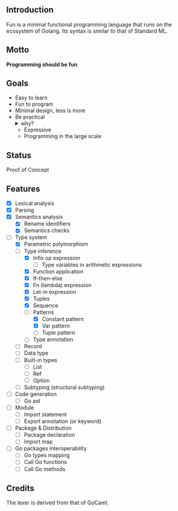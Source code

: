 ## Introduction

Fun is a minimal functional programming language that runs on the ecosystem of Golang. Its syntax is similar to that of Standard ML.

## Motto

**Programming should be fun**

## Goals

- Easy to learn
- Fun to program
- Minimal design, less is more
- Be practical <details><summary>why?</summary>A pure language is good for research, but an industrial language has to be practical to be widely used.</details>
  - Expressive
  - Programming in the large scale

## Status

Proof of Concept

## Features

- [x] Lexical analysis
- [x] Parsing
- [x] Semantics analysis
  - [x] Rename identifiers
  - [x] Semantics checks
- [ ] Type system
  - [x] Parametric polymorphism
  - [ ] Type inference
    - [x] Infix op expression
      - [ ] Type variables in arithmetic expressions
    - [x] Function application
    - [x] If-then-else
    - [x] Fn (lambda) expression
    - [x] Let-in expression
    - [x] Tuples
    - [x] Sequence
    - [ ] Patterns
      - [x] Constant pattern
      - [x] Var pattern
      - [ ] Tuple pattern
    - [ ] Type annotation
  - [ ] Record
  - [ ] Data type
  - [ ] Built-in types
    - [ ] List
    - [ ] Ref
    - [ ] Option
  - [ ] Subtyping (structural subtyping)
- [ ] Code generation
  - [ ] Go ast
- [ ] Module
  - [ ] Import statement
  - [ ] Export annotation (or keyword)
- [ ] Package & Distribution
  - [ ] Package declaration
  - [ ] Import map
- [ ] Go packages interoperability
  - [ ] Go types mapping
  - [ ] Call Go functions
  - [ ] Call Go methods

## Credits

The lexer is derived from that of GoCaml.
